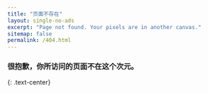 ```yaml
---
title: "页面不存在"
layout: single-no-ads
excerpt: "Page not found. Your pixels are in another canvas."
sitemap: false
permalink: /404.html
---
```


### 很抱歉，你所访问的页面不在这个次元。
{: .text-center}
